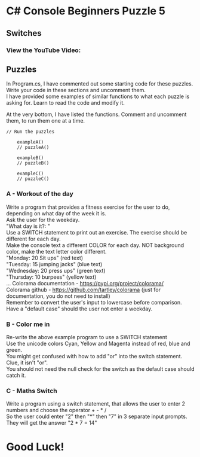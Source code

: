 # C# Console Beginners Puzzle 5

## Switches

### View the YouTube Video: 


## Puzzles
In Program.cs, I have commented out some starting code for these puzzles. <br />
Write your code in these sections and uncomment them. <br />
I have provided some examples of similar functions to what each puzzle is asking for. Learn to read the code and modify it. <br />

At the very bottom, I have listed the functions. Comment and uncomment them, to run them one at a time.

```
// Run the puzzles

    exampleA()
    // puzzleA()

    exampleB()
    // puzzleB()

    exampleC()
    // puzzleC()
```

### A - Workout of the day
Write a program that provides a fitness exercise for the user to do, depending on what day of the week it is. <br />
Ask the user for the weekday. <br />
    "What day is it?: " <br />
Use a SWITCH statement to print out an exercise. The exercise should be different for each day. <br />
Make the console text a different COLOR for each day. NOT background color, make the text letter color different. <br />
    "Monday: 20 Sit ups"            (red text) <br />
    "Tuesday: 15 jumping jacks"     (blue text) <br />
    "Wednesday: 20 press ups"       (green text) <br />
    "Thursday: 10 burpees"          (yellow text) <br />
    ...
Colorama documentation - https://pypi.org/project/colorama/ <br />
Colorama github - https://github.com/tartley/colorama     (just for documentation, you do not need to install) <br />
Remember to convert the user's input to lowercase before comparison. <br />
Have a "default case" should the user not enter a weekday. <br />


### B - Color me in
Re-write the above example program to use a SWITCH statement <br />
Use the unicode colors Cyan, Yellow and Magenta instead of red, blue and green. <br />
You might get confused with how to add "or" into the switch statement. Clue, it isn't "or". <br />
You should not need the null check for the switch as the default case should catch it. <br />


### C - Maths Switch
Write a program using a switch statement, that allows the user to enter 2 numbers and choose the operator + - * / <br />
So the user could enter "2" then "*" then "7" in 3 separate input prompts. <br />
They will get the answer "2 * 7 = 14" <br />


# Good Luck!
